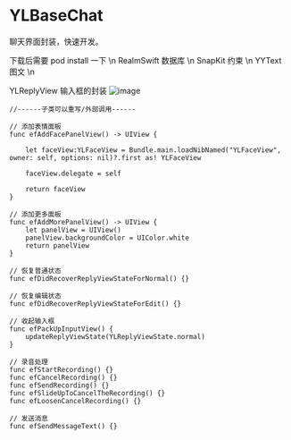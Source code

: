 # YLBaseChat
聊天界面封装，快速开发。

下载后需要 pod install 一下 \n
RealmSwift   数据库        \n
SnapKit      约束          \n
YYText       图文          \n

YLReplyView 输入框的封装
![image](https://github.com/zhuyunlongYL/YLBaseChat/blob/master/RImage/1.png)


    //------子类可以重写/外部调用------
    
    // 添加表情面板
    func efAddFacePanelView() -> UIView {
        
        let faceView:YLFaceView = Bundle.main.loadNibNamed("YLFaceView", owner: self, options: nil)?.first as! YLFaceView
        
        faceView.delegate = self
        
        return faceView
    }
    
    // 添加更多面板
    func efAddMorePanelView() -> UIView {
        let panelView = UIView()
        panelView.backgroundColor = UIColor.white
        return panelView
    }
    
    // 恢复普通状态
    func efDidRecoverReplyViewStateForNormal() {}
    
    // 恢复编辑状态
    func efDidRecoverReplyViewStateForEdit() {}
    
    // 收起输入框
    func efPackUpInputView() {
        updateReplyViewState(YLReplyViewState.normal)
    }
    
    // 录音处理
    func efStartRecording() {}
    func efCancelRecording() {}
    func efSendRecording() {}
    func efSlideUpToCancelTheRecording() {}
    func efLoosenCancelRecording() {}
    
    // 发送消息
    func efSendMessageText() {}
